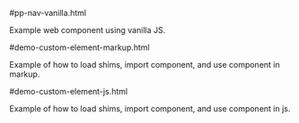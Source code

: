 #pp-nav-vanilla.html

Example web component using vanilla JS.

#demo-custom-element-markup.html

Example of how to load shims, import component, and use component in markup.

#demo-custom-element-js.html

Example of how to load shims, import component, and use component in js.